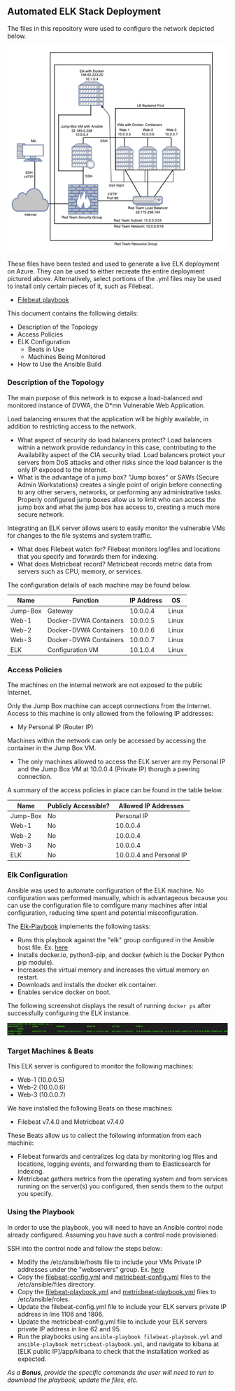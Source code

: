 ## Automated ELK Stack Deployment

The files in this repository were used to configure the network depicted below.

![Elk-Diagram](Diagrams/Elk-Diagram.png)

These files have been tested and used to generate a live ELK deployment on Azure. They can be used to either recreate the entire deployment pictured above. Alternatively, select portions of the .yml files may be used to install only certain pieces of it, such as Filebeat.

  - [Filebeat playbook](Ansible-Playbooks/filebeat-playbook.yml)

This document contains the following details:
- Description of the Topology
- Access Policies
- ELK Configuration
  - Beats in Use
  - Machines Being Monitored
- How to Use the Ansible Build


### Description of the Topology

The main purpose of this network is to expose a load-balanced and monitored instance of DVWA, the D*mn Vulnerable Web Application.

Load balancing ensures that the application will be highly available, in addition to restricting access to the network.
- What aspect of security do load balancers protect? Load balancers within a network provide redundancy in this case, contributing to the Availability aspect of the CIA security triad. Load balancers protect your servers from DoS attacks and other risks since the load balancer is the only IP exposed to the internet.  
- What is the advantage of a jump box? "Jump boxes" or SAWs (Secure Admin Workstations) creates a single point of origin before connecting to any other servers, networks, or performing any administrative tasks. Properly configured jump boxes allow us to limit who can access the jump box and what the jump box has access to, creating a much more secure network.


Integrating an ELK server allows users to easily monitor the vulnerable VMs for changes to the file systems and system traffic.
- What does Filebeat watch for? Filebeat monitors logfiles and locations that you specify and forwards them for indexing.
- What does Metricbeat record? Metricbeat records metric data from servers such as CPU, memory, or services.

The configuration details of each machine may be found below.

| Name     | Function                | IP Address | OS    |
|----------|-------------------------|------------|-------|
| Jump-Box | Gateway                 | 10.0.0.4   | Linux |
| Web-1    | Docker-DVWA Containers  | 10.0.0.5   | Linux |
| Web-2    | Docker-DVWA Containers  | 10.0.0.6   | Linux |
| Web-3    | Docker-DVWA Containers  | 10.0.0.7   | Linux |
| ELK      | Configuration VM        | 10.1.0.4   | Linux |

### Access Policies

The machines on the internal network are not exposed to the public Internet. 

Only the Jump Box machine can accept connections from the Internet. Access to this machine is only allowed from the following IP addresses:
- My Personal IP (Router IP)

Machines within the network can only be accessed by accessing the container in the Jump Box VM.
- The only machines allowed to access the ELK server are my Personal IP and the Jump Box VM at 10.0.0.4 (Private IP) thorugh a peering connection.

A summary of the access policies in place can be found in the table below.

| Name     | Publicly Accessible? | Allowed IP Addresses     |
|----------|----------------------|--------------------------|
| Jump-Box | No                   | Personal IP              |
| Web-1    | No                   | 10.0.0.4                 |
| Web-2    | No                   | 10.0.0.4                 |
| Web-3    | No                   | 10.0.0.4                 |
| ELK      | No                   | 10.0.0.4 and Personal IP |

### Elk Configuration

Ansible was used to automate configuration of the ELK machine. No configuration was performed manually, which is advantageous because you can use the configuration file to comfigure many machines after intial configuration, reducing time spent and potential misconfiguration.

The [Elk-Playbook](Ansible-Playbooks/install_elk.yml) implements the following tasks:
- Runs this playbook against the "elk" group configured in the Ansible host file. Ex. [here](Ansible-Configs/hosts)
- Installs docker.io, python3-pip, and docker (which is the Docker Python pip module).
- Increases the virtual memory and increases the virtual memory on restart.
- Downloads and installs the docker elk container.
- Enables service docker on boot.

The following screenshot displays the result of running `docker ps` after successfully configuring the ELK instance.

![Docker ps -a](Images/docker_ps.png)

### Target Machines & Beats
This ELK server is configured to monitor the following machines:
- Web-1 (10.0.0.5)
- Web-2 (10.0.0.6)
- Web-3 (10.0.0.7)

We have installed the following Beats on these machines:
- Filebeat v7.4.0 and Metricbeat v7.4.0

These Beats allow us to collect the following information from each machine:
- Filebeat forwards and centralizes log data by monitoring log files and locations, logging events, and forwarding them to Elasticsearch for indexing.
- Metricbeat gathers metrics from the operating system and from services running on the server(s) you configured, then sends them to the output you specify.

### Using the Playbook
In order to use the playbook, you will need to have an Ansible control node already configured. Assuming you have such a control node provisioned: 

SSH into the control node and follow the steps below:
- Modify the /etc/ansible/hosts file to include your VMs Private IP addresses under the "webservers" group. Ex. [here](Ansible-Configs/hosts)
- Copy the [filebeat-config.yml](Ansible-Configs/filebeat-config.yml) and [metricbeat-config.yml](Ansible-Configs/metricbeat-config.yml) files to the /etc/ansible/files directory.
- Copy the [filebeat-playbook.yml](Ansible-Playbooks/filebeat-playbook.yml) and [metricbeat-playbook.yml](Ansible-Playbooks/metricbeat-playbook.yml) files to /etc/ansible/roles.
- Update the filebeat-config.yml file to include your ELK servers private IP address in line 1106 and 1806.
- Update the metricbeat-config.yml file to include your ELK servers private IP address in line 62 and 95.
- Run the playbooks using `ansible-playbook filebeat-playbook.yml` and `ansible-playbook metricbeat-playbook.yml`, and navigate to kibana at [ELK public IP]/app/kibana to check that the installation worked as expected.


_As a **Bonus**, provide the specific commands the user will need to run to download the playbook, update the files, etc._
